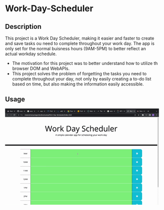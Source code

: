 # Work-Day-Scheduler

## Description

This project is a Work Day Scheduler, making it easier and faster to create and save tasks ou need to complete throughout your work day. The app is only set for the normal buisness hours (9AM-5PM) to better reflect an actual workday schedule.

- The motivation for this project was to better understand how to utilize th browser DOM and WebAPIs.
- This project solves the problem of forgetting the tasks you need to complete throughout your day, not only by easily creating a to-do list based on time, but also making the information easily accessible.

## Usage

![gif of app](/assets/Untitled_%20Jan%2012%2C%202023%201_30%20AM.gif)

